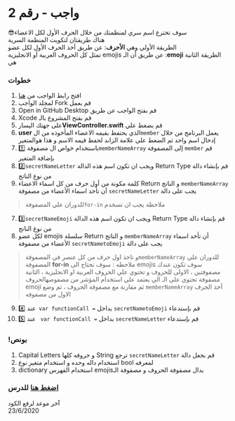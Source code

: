  
# واجب  - رقم 2
 😎سوف تخترع اسم سري لمنظمتك  من خلال الحرف الأول لكل الاعضاء \
 هناك طريقتان لتكويت المنظمة السرية\
 الطريقة الأولي وهي **الأحرف**: عن طريق أخذ الحرف الأول لكل عضو\
 تمثل كل الحروف العربية أو الانجليزية emojis عن طريق أن الـ  :**emoji** الطريقة الثانية هي 
### خطوات 

1. افتح رابط الواجب من [هنا](https://github.com/kuwaitcodes/ios-hw-2)
1. لمجلد الواجب Fork قم بعمل
1. Open in GitHub Desktop قم بفتح الواجب عن طريق 
1. Xcode قم بفتح المشروع بالـ
2.   على جهتك اليسار**ViewController.swift** قم بضغط علي 
3. **user** الذي يحتفظ بقيمه الاعضاء المأخوذه من ال`member`  يعمل البرنامج من خلال إدخال اسم واحد ثم الضغط على علامة الزاىد  لحفظ قيمه الاسم و هذا هوالمتغير   
4. 1️⃣ باستخدام خواص ال مصفوفة`memberNameArray` إلى المصفوفة  `member` قم بإضافة المتغير 
5. 2️⃣`secretNameLetter` ويجب ان تكون اسم هذه الدالة  Return Type قم بإنشاء دالة من نوع الناتج    
6.  كلمة مكونة من أول حرف من كل اسماء الاعضاء Return  و الناتج  `memberNameArray` أن تأخد اسماء الأعضاء من مصفوفة  `secretNameLetter` يجب على دالة
> للدوران علي المصفوفة`for-in` ملاحظة يجب ان تسخدم 


7. 3️⃣`secretNameEmoji` ويجب ان تكون اسم هذه الدالة  Return Type قم بإنشاء دالة من نوع الناتج    
8.  لكل عضو emojis سلسلة  Return  و الناتج  `memberNameArray` أن تأخد اسماء الأعضاء من مصفوفة  `secretNametoEmoji` يجب على دالة 
>  و تاخذ اول حرف من كل عنصر في المصفوفة`memberNameArray`  للدوران علي المصفوفة **for-in** ملاحظه : سوف تحتاج الى 
> emojis سوف تكون عندك مصفوفتين ، الاولى للحروف و تحتوي علي الحروف العربية او الانجليزية ، الثانية  مصفوفة تحتوي على الـ 
> الي يعتمد علي استخدام المؤشر من مصفوصهالحروف emoji  ثم مقارنة  مع مصفوفة  الحروف ، ثم وضع `memberNameArray` أخذ الحرف الاول من مصفوفه 
9. 4️⃣ عند` var functionCall =` بداخل `secretNametoEmoji` قم بإستدعاء
10.  عند 5️⃣ ` var functionCall =` بداخل `secretNameLetter` قم بإستدعاء

### !بونص 
1.  Capital Letters و حروفه كلها String  ترجع `secretNameLetter` قم بجعل  دالة  
2. استخدام داله وحده و استخدام متغير نوع bool لمعرفه
3.  dictionary استخدام الفهرس emojisبدال  مصفوفة الحروف و مصفوفة الـ 
### [اضغط هنا](https://app.code.kw/%D8%A8%D8%B1%D9%85%D8%AC%D8%A9-%D8%AA%D8%B7%D8%A8%D9%8A%D9%82%D8%A7%D8%AA-%D8%A7%D9%84%D8%A7%D9%8A%D9%81%D9%88%D9%86-%D9%85%D8%B9-%D8%B3%D9%88%D9%8A%D9%81%D8%AA-Swift-KFAS/%D8%A7%D9%84%D9%85%D8%AC%D9%85%D9%88%D8%B9%D8%A7%D8%AA-%D9%88-%D8%A7%D9%84%D8%AA%D8%AD%D9%83%D9%85-%D9%88-%D8%A7%D9%84%D8%AF%D9%88%D8%A7%D9%84-collections-control-functions-KFAS) للدرس


آخر موعد لرفع الكود\
23/6/2020




